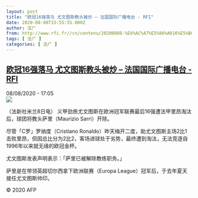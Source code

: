 ```yaml
---
layout: post
title: "欧冠16强落马 尤文图斯教头被炒 – 法国国际广播电台 - RFI"
date: 2020-08-08T15:55:55.000Z
author: 法广
from: http://www.rfi.fr//cn/contenu/20200808-%E6%AC%A7%E5%86%A016%E5%BC%BA%E8%90%BD%E9%A9%AC-%E5%B0%A4%E6%96%87%E5%9B%BE%E6%96%AF%E6%95%99%E5%A4%B4%E8%A2%AB%E7%82%92
tags: [ 法广 ]
categories: [ 法广 ]
---
```

<!--1596902155000-->
[欧冠16强落马 尤文图斯教头被炒 – 法国国际广播电台 - RFI](http://www.rfi.fr//cn/contenu/20200808-%E6%AC%A7%E5%86%A016%E5%BC%BA%E8%90%BD%E9%A9%AC-%E5%B0%A4%E6%96%87%E5%9B%BE%E6%96%AF%E6%95%99%E5%A4%B4%E8%A2%AB%E7%82%92)
------

<div>
<div>08/08/2020 - 17:05</div><img src="https://s.rfi.fr/media/display/a4b87fb6-d98d-11ea-b2cd-005056a98db9/w:310/p:16x9/spo0003b.200808230502.jpg"><div class="t-content__body u-clearfix"><div class="m-interstitial"></div><p>（法新社米兰8日电）    义甲劲旅尤文图斯在欧洲冠军联赛最后16强遭法甲里昂淘汰后，球团将教头萨里（Maurizio Sarri）开除。</p><p>    尽管「C罗」罗纳度（Cristiano Ronaldo）昨天梅开二度，助尤文图斯主场2比1击败里昂，但因总比分为2比2，客场进球处于劣势，最终遭到淘汰，无法竞逐自1996年以来就无缘的欧冠金杯。</p><p>    尤文图斯发表声明表示：「萨里已被解除教练职务。」</p><p>    萨里是在带领英超切尔西拿下欧洲联赛（Europa League）冠军后，于去年夏天接任尤文图斯帅印。</p><p class="t-copyright">© 2020 AFP</p>        </div>
</div>
